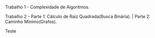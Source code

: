 Trabalho 1 - Complexidade de Algoritmos.

Trabalho 2 - Parte 1: Cálculo de Raiz Quadrada(Busca Binária). | Parte 2: Caminho Mínimo(Grafos).

Teste
